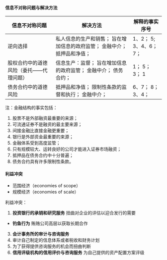 #### 信息不对称问题与解决方法

信息不对称问题                         | 解决方法                                                                  | 解释的事实序号
--------------                         | --------                                                                  | --------------
逆向选择                               | 私人信息的生产和销售； 旨在增加信息的政府监管； 金融中介； 抵押品和净值； | 1、2； 5; 3、4、6； 7；
股权合约中的道德风险（委托——代理问题） | 信息生产：监督； 旨在增加信息的政府监管； 金融中介； 债务合约；           | 1； 5； 3； 1
债务合约中的道德风险                   | 抵押品和净值； 限制性条款的监督和执行； 金融中介；                        | 6、7； 8； 3、4；

注：金融结构的事实包括：
1. 股票不是外部融资最重要的来源；
2. 可流通证券不是融资的最主要来源；
3. 间接金融比直接金融更重要；
4. 银行是外部资金最重要的来源；
5. 金融体系受到高度监管；
6. 只有规模较大、运转良好的公司才能进入证券市场融资；
7. 抵押品在债务合约中十分普遍；
8. 债务合约具有许多限制性条款。

#### 利益冲突

* 范围经济（economies of scope）
* 规模经济（economies of scale）

利益冲突：
1. __投资银行的承销和研究服务__ 扭曲对企业的评估以迎合发行的需要
  * __钓鱼行为__ 贿赂公司高层以获取长期合作
3. __会计事务所的审计与咨询服务__
  1. 审计自己制定的信息体系或者税收和财务计划
  2. 为了获得提供咨询服务的机会而扭曲判断
4. __信用评级机构的信用评价与咨询服务__ 为自己提供的资产配置方案评级
